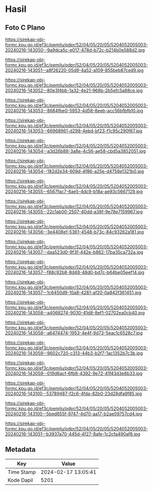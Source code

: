 # Hasil

## Foto C Plano

https://sirekap-obj-formc.kpu.go.id/ef3c/pemilu/pdpr/52/04/05/20/05/5204052005003-20240216-143050--9a9dca5c-e017-478d-b72c-b214b0e588d2.jpg

https://sirekap-obj-formc.kpu.go.id/ef3c/pemilu/pdpr/52/04/05/20/05/5204052005003-20240216-143051--a8f26220-05d9-4a52-a109-855beb87ced9.jpg

https://sirekap-obj-formc.kpu.go.id/ef3c/pemilu/pdpr/52/04/05/20/05/5204052005003-20240216-143052--80e3f4bb-1a32-4e21-968b-2b5efc5a88ce.jpg

https://sirekap-obj-formc.kpu.go.id/ef3c/pemilu/pdpr/52/04/05/20/05/5204052005003-20240216-143053--8684fbe0-5953-4d58-8eeb-acc56bfbfb10.jpg

https://sirekap-obj-formc.kpu.go.id/ef3c/pemilu/pdpr/52/04/05/20/05/5204052005003-20240216-143053--66968961-d298-4ebd-bf23-f1c95c290f67.jpg

https://sirekap-obj-formc.kpu.go.id/ef3c/pemilu/pdpr/52/04/05/20/05/5204052005003-20240216-143054--a3d26b88-3a8e-4c56-ae58-cbd5a3852051.jpg

https://sirekap-obj-formc.kpu.go.id/ef3c/pemilu/pdpr/52/04/05/20/05/5204052005003-20240216-143054--182d2e34-609d-4f86-a25e-d4758e1321b0.jpg

https://sirekap-obj-formc.kpu.go.id/ef3c/pemilu/pdpr/52/04/05/20/05/5204052005003-20240216-143055--6567fac7-6ae5-4dc9-b18a-ae93c5667129.jpg

https://sirekap-obj-formc.kpu.go.id/ef3c/pemilu/pdpr/52/04/05/20/05/5204052005003-20240216-143055--22c1ab00-2507-40dd-a38f-9e78e7159967.jpg

https://sirekap-obj-formc.kpu.go.id/ef3c/pemilu/pdpr/52/04/05/20/05/5204052005003-20240216-143056--3e4408ef-5361-4548-b73c-84c93262a181.jpg

https://sirekap-obj-formc.kpu.go.id/ef3c/pemilu/pdpr/52/04/05/20/05/5204052005003-20240216-143057--daa523d0-9f3f-442e-b862-17ba35ca732a.jpg

https://sirekap-obj-formc.kpu.go.id/ef3c/pemilu/pdpr/52/04/05/20/05/5204052005003-20240216-143057--f88c92b8-8d48-48d0-bd7c-b64be05eef14.jpg

https://sirekap-obj-formc.kpu.go.id/ef3c/pemilu/pdpr/52/04/05/20/05/5204052005003-20240216-143057--1c6450d9-10a8-4281-af20-0a842f361451.jpg

https://sirekap-obj-formc.kpu.go.id/ef3c/pemilu/pdpr/52/04/05/20/05/5204052005003-20240216-143058--a4068274-9030-41d8-8ef1-02702ea0cb40.jpg

https://sirekap-obj-formc.kpu.go.id/ef3c/pemilu/pdpr/52/04/05/20/05/5204052005003-20240216-143058--a6474474-1953-4e4f-9d73-5eac1c6528c7.jpg

https://sirekap-obj-formc.kpu.go.id/ef3c/pemilu/pdpr/52/04/05/20/05/5204052005003-20240216-143059--9602c720-c313-44b3-b2f7-1ac1352b7c3b.jpg

https://sirekap-obj-formc.kpu.go.id/ef3c/pemilu/pdpr/52/04/05/20/05/5204052005003-20240216-143059--019d6acf-6fb8-4392-9e72-41f43d3e8b33.jpg

https://sirekap-obj-formc.kpu.go.id/ef3c/pemilu/pdpr/52/04/05/20/05/5204052005003-20240216-143100--53789487-f2c6-4fda-82b0-23d28dfa9f85.jpg

https://sirekap-obj-formc.kpu.go.id/ef3c/pemilu/pdpr/52/04/05/20/05/5204052005003-20240216-143100--5bed655f-9747-4d70-aa17-b2ae09757cd4.jpg

https://sirekap-obj-formc.kpu.go.id/ef3c/pemilu/pdpr/52/04/05/20/05/5204052005003-20240216-143051--b3937a70-445d-4f27-8afe-1c2cfa490af8.jpg


## Metadata

| Key        | Value               |
| ---------- | ------------------- |
| Time Stamp | 2024-02-17 13:05:41 |
| Kode Dapil | 5201                |



